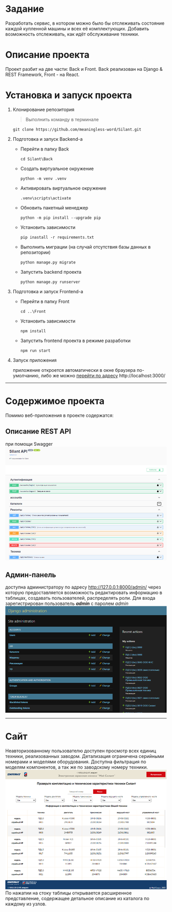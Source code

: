 # Задание

Разработать сервис, в котором можно было бы отслеживать состояние каждой купленной машины и всех её комплектующих. Добавить возможность отслеживать, как идёт обслуживание техники.

# Описание проекта

Проект разбит на две части: Back и Front. Back реализован на Django & REST Framework, Front - на React.

# Установка и запуск проекта

1. Клонирование репозитория

   > Выполнить команду в терминале

   ```
   git clone https://github.com/meaningless-word/Silant.git
   ```

2. Подготовка и запуск Backend-а

   - Перейти в папку Back
     ```
     cd Silant\Back
     ```
   - Создать виртуальное окружение
     ```
     python -m venv .venv
     ```
   - Активировать виртуальное окружение
     ```
     .venv\scripts\activate
     ```
   - Обновить пакетный менеджер
     ```
     python -m pip install --upgrade pip
     ```
   - Установить зависимости
     ```
     pip inastall -r requirements.txt
     ```
   - Выполнить миграции (на случай отсутствия базы данных в репозитории)
     ```
     python manage.py migrate
     ```
   - Запустить backend проекта
     ```
     python manage.py runserver
     ```

3. Подготовка и запуск Frontend-а

   - Перейти в папку Front
     ```
     cd ..\Front
     ```
   - Установить зависимости
     ```
     npm install
     ```
   - Запустить frontend проекта в режиме разработки
     ```
     npm run start
     ```

4. Запуск приложения

   приложение откроется автоматически в окне браузера по-умолчанию, либо же можно [перейти по адресу](http://localhost:3000) http://localhost:3000/

---

# Содержимое проекта

Помимо веб-приложения в проекте содержатся:

## Описание REST API

при помощи Swagger
![Swagger](https://github.com/meaningless-word/Illustrates/blob/master/Screenshot%202024-09-26%20155558.png)

## Админ-панель

доступна администратору по адресу http://127.0.0.1:8000/admin/
через которую предоставляется возможность редактировать информацию в таблицах, создавать пользователей, распределять роли.
Для входа зарегистрирован пользователь **_admin_** с паролем _admin_
![Админ-панель](https://github.com/meaningless-word/Illustrates/blob/master/Screenshot%202024-09-26%20180108.png)

---

# Сайт

Неавторизованному пользователю доступен просмотр всех единиц техники, реализованных заводом. Детализация ограничена серийными номерами и моделями оборудования. Доступна фильтрация по моделям компонентов, а так же по заводскому номеру техники.
![](https://github.com/meaningless-word/Illustrates/blob/master/Screenshot%202024-09-26%20180803.png)
По нажатии на стоку таблицы открывается расширенное представление, содержащее детальное описание из каталога по каждому из узлов.
